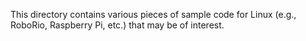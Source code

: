 This directory contains various pieces of sample code for Linux (e.g., RoboRio, Raspberry Pi, etc.) that may be of interest.